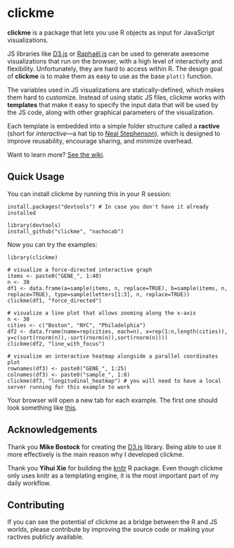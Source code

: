 # clickme

**clickme** is a package that lets you use R objects as input for JavaScript visualizations.

JS libraries like [D3.js][] or [Raphaël.js][] can be used to generate awesome visualizations that run on the browser, with a high level of interactivity and flexibility. Unfortunately, they are hard to access within R. The design goal of **clickme** is to make them as easy to use as the base `plot()` function.

The variables used in JS visualizations are statically-defined, which makes them hard to customize. Instead of using static JS files, clickme works with **templates** that make it easy to specify the input data that will be used by the JS code, along with other graphical parameters of the visualization.

Each template is embedded into a simple folder structure called a **ractive** (short for *interactive*—a hat tip to [Neal Stephenson](https://en.wikipedia.org/wiki/The_Diamond_Age)), which is designed to improve reusability, encourage sharing, and minimize overhead.

Want to learn more? [See the wiki](https://github.com/nachocab/clickme/wiki).

## Quick Usage

You can install clickme by running this in your R session:

```
install.packages("devtools") # In case you don't have it already installed

library(devtools)
install_github("clickme", "nachocab")
```

Now you can try the examples:

```
library(clickme)

# visualize a force-directed interactive graph
items <- paste0("GENE_", 1:40)
n <- 30
df1 <- data.frame(a=sample(items, n, replace=TRUE), b=sample(items, n, replace=TRUE), type=sample(letters[1:3], n, replace=TRUE))
clickme(df1, "force_directed")

# visualize a line plot that allows zooming along the x-axis
n <- 30
cities <- c("Boston", "NYC", "Philadelphia")
df2 <- data.frame(name=rep(cities, each=n), x=rep(1:n,length(cities)), y=c(sort(rnorm(n)),-sort(rnorm(n)),sort(rnorm(n))))
clickme(df2, "line_with_focus")

# visualize an interactive heatmap alongside a parallel coordinates plot
rownames(df3) <- paste0("GENE_", 1:25)
colnames(df3) <- paste0("sample_", 1:8)
clickme(df3, "longitudinal_heatmap") # you will need to have a local server running for this example to work
```

Your browser will open a new tab for each example. The first one should look something like [this](http://bl.ocks.org/nachocab/5178583).

## Acknowledgements
Thank you **Mike Bostock** for creating the [D3.js][] library. Being able to use it more effectively is the main reason why I developed clickme.

Thank you **Yihui Xie** for building the [knitr][] R package. Even though clickme only uses knitr as a templating engine, it is the most important part of my daily workflow.

## Contributing
If you can see the potential of clickme as a bridge between the R and JS worlds, please contribute by improving the source code or making your ractives publicly available.

[D3.js]: http://d3js.org
[Raphaël.js]: http://raphaeljs.com
[knitr]: http://yihui.name/knitr/


